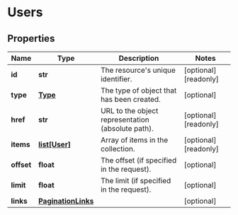 # Users

## Properties
| Name | Type | Description | Notes |
| ------------ | ------------- | ------------- | ------------- |
| **id** | **str** | The resource&#39;s unique identifier. | [optional] [readonly]  |
| **type** | [**Type**](Type.md) | The type of object that has been created. | [optional]  |
| **href** | **str** | URL to the object representation (absolute path). | [optional] [readonly]  |
| **items** | [**list[User]**](User.md) | Array of items in the collection. | [optional] [readonly]  |
| **offset** | **float** | The offset (if specified in the request). | [optional]  |
| **limit** | **float** | The limit (if specified in the request). | [optional]  |
| **links** | [**PaginationLinks**](PaginationLinks.md) |  | [optional]  |


